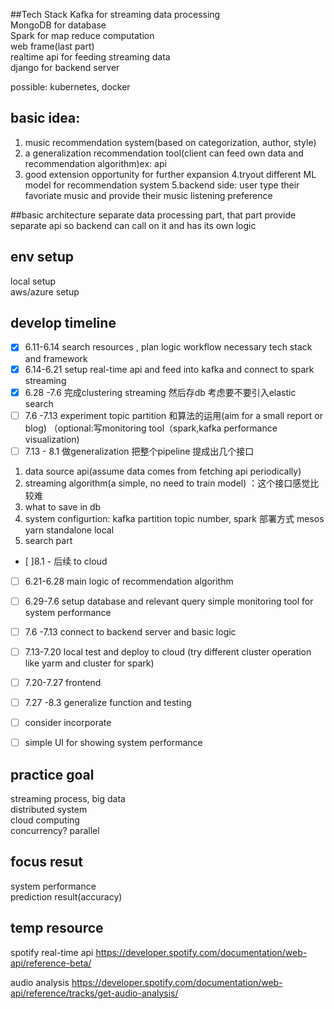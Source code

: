 ##Tech Stack 
Kafka for streaming data processing <br/>
MongoDB for database <br/>
Spark for map reduce computation<br/>
web frame(last part)<br/>
realtime api for feeding streaming data <br/>
django for backend server <br/>


possible: kubernetes, docker <br/>


## basic idea:
1. music recommendation system(based on categorization, author, style) <br/>
2. a generalization recommendation tool(client can feed own data and recommendation algorithm)ex: api <br/>
3. good extension opportunity for further expansion 
4.tryout different ML model for recommendation system 
5.backend side: user type their favoriate music and provide their
music listening preference


##basic architecture
separate data processing part, that part provide separate api 
so backend can call on it and has its own logic 



## env setup 
local setup <br/>
aws/azure setup <br/>


## develop timeline 

- [x] 6.11-6.14 search resources , plan logic workflow necessary tech stack and framework
- [x] 6.14-6.21 setup real-time api and feed into kafka and connect to spark streaming
- [x] 6.28 -7.6 完成clustering streaming 然后存db 考虑要不要引入elastic search
- [ ] 7.6 -7.13 experiment topic partition 和算法的运用(aim for a small report or blog) （optional:写monitoring tool（spark,kafka performance visualization)
- [ ] 7.13 - 8.1  做generalization 把整个pipeline 提成出几个接口

1. data source api(assume data comes from fetching api periodically)
2. streaming algorithm(a simple, no need to train model) ：这个接口感觉比较难
3. what to save in db 
4. system configurtion: kafka partition topic number, spark 部署方式 mesos yarn standalone local 
5. search part 
- [ ]8.1 - 后续 to cloud 





- [ ] 6.21-6.28 main logic of recommendation algorithm 
- [ ] 6.29-7.6  setup database and relevant query 
simple monitoring tool for system performance 
- [ ] 7.6 -7.13 connect to backend server and basic logic 
- [ ] 7.13-7.20 local test and deploy to cloud (try different cluster operation like yarm and cluster for spark)
- [ ] 7.20-7.27 frontend 
- [ ] 7.27 -8.3 generalize function and testing 
- [ ] consider incorporate 
- [ ] simple UI for showing system performance 


## practice goal 
streaming process, big data  <br/>
distributed system <br/>
cloud computing <br/>
concurrency? parallel <br/>


## focus resut
system performance <br/>
prediction result(accuracy)<br/>


## temp resource

spotify real-time api 
https://developer.spotify.com/documentation/web-api/reference-beta/    <br/>

audio analysis https://developer.spotify.com/documentation/web-api/reference/tracks/get-audio-analysis/